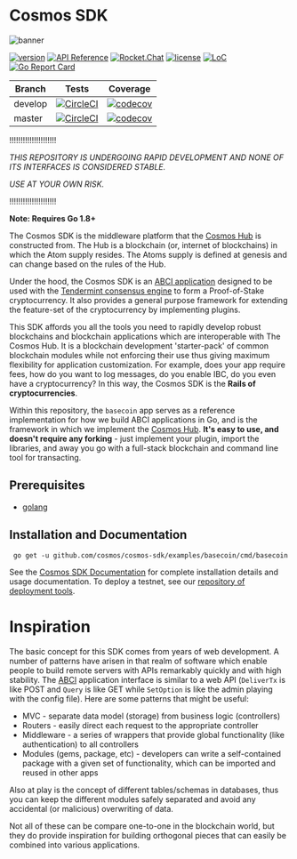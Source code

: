 # Cosmos SDK

![banner](docs/graphics/cosmos-sdk-image.png)

[![version](https://img.shields.io/github/tag/cosmos/cosmos-sdk.svg)](https://github.com/cosmos/cosmos-sdk/releases/latest)
[![API Reference](https://godoc.org/github.com/cosmos/cosmos-sdk?status.svg
)](https://godoc.org/github.com/cosmos/cosmos-sdk)
[![Rocket.Chat](https://demo.rocket.chat/images/join-chat.svg)](https://cosmos.rocket.chat/)
[![license](https://img.shields.io/github/license/cosmos/cosmos-sdk.svg)](https://github.com/cosmos/cosmos-sdk/blob/master/LICENSE)
[![LoC](https://tokei.rs/b1/github/cosmos/cosmos-sdk)](https://github.com/cosmos/cosmos-sdk)
[![Go Report Card](https://goreportcard.com/badge/github.com/cosmos/cosmos-sdk)](https://goreportcard.com/report/github.com/cosmos/cosmos-sdk)

Branch    | Tests | Coverage
----------|-------|---------
develop   | [![CircleCI](https://circleci.com/gh/cosmos/cosmos-sdk/tree/develop.svg?style=shield)](https://circleci.com/gh/cosmos/cosmos-sdk/tree/develop) | [![codecov](https://codecov.io/gh/cosmos/cosmos-sdk/branch/develop/graph/badge.svg)](https://codecov.io/gh/cosmos/cosmos-sdk)
master    | [![CircleCI](https://circleci.com/gh/cosmos/cosmos-sdk/tree/master.svg?style=shield)](https://circleci.com/gh/cosmos/cosmos-sdk/tree/master) | [![codecov](https://codecov.io/gh/cosmos/cosmos-sdk/branch/master/graph/badge.svg)](https://codecov.io/gh/cosmos/cosmos-sdk)


!!!!!!!!!!!!!!!!!!!!!

*THIS REPOSITORY IS UNDERGOING RAPID DEVELOPMENT AND NONE OF ITS INTERFACES IS CONSIDERED STABLE.*

*USE AT YOUR OWN RISK.*

!!!!!!!!!!!!!!!!!!!!!

**Note: Requires Go 1.8+**

The Cosmos SDK is the middleware platform that the [Cosmos Hub](https://cosmos.network) is constructed from. The Hub is a blockchain (or, internet of blockchains) in which the Atom supply resides. The Atoms supply is defined at genesis and can change based on the rules of the Hub.

Under the hood, the Cosmos SDK is an [ABCI application](https://github.com/tendermint/abci) designed to be used with the [Tendermint consensus engine](https://github.com/tendermint/tendermint) to form a Proof-of-Stake cryptocurrency. It also provides a general purpose framework
for extending the feature-set of the cryptocurrency by implementing plugins.

This SDK affords you all the tools you need to rapidly develop
robust blockchains and blockchain applications which are interoperable with The
Cosmos Hub. It is a blockchain development 'starter-pack' of common blockchain
modules while not enforcing their use thus giving maximum flexibility for
application customization. For example, does your app require fees, how do you
want to log messages, do you enable IBC, do you even have a cryptocurrency? In
this way, the Cosmos SDK is the **Rails of cryptocurrencies**.

Within this repository, the `basecoin` app serves as a reference implementation for how we build ABCI applications in Go, and is the framework in which we implement the [Cosmos Hub](https://cosmos.network). **It's easy to use, and doesn't require any forking** - just implement your plugin, import the libraries, and away you go with a full-stack blockchain and command line tool for transacting.

## Prerequisites

* [golang](https://golang.org/doc/install)

## Installation and Documentation

```
 go get -u github.com/cosmos/cosmos-sdk/examples/basecoin/cmd/basecoin
 ```

See the [Cosmos SDK Documentation](http://cosmos-sdk.readthedocs.io/en/latest/) for complete installation details and usage documentation. To deploy a testnet, see our [repository of deployment tools](https://github.com/tendermint/tools).


# Inspiration

The basic concept for this SDK comes from years of web development. A number of
patterns have arisen in that realm of software which enable people to build remote
servers with APIs remarkably quickly and with high stability. The
[ABCI](https://github.com/tendermint/abci) application interface is similar to
a web API (`DeliverTx` is like POST and `Query` is like GET while `SetOption` is like
the admin playing with the config file). Here are some patterns that might be
useful:

* MVC - separate data model (storage) from business logic (controllers)
* Routers - easily direct each request to the appropriate controller
* Middleware - a series of wrappers that provide global functionality (like
  authentication) to all controllers
* Modules (gems, package, etc) - developers can write a self-contained package
  with a given set of functionality, which can be imported and reused in other
  apps

Also at play is the concept of different tables/schemas in databases, thus you can
keep the different modules safely separated and avoid any accidental (or malicious)
overwriting of data.

Not all of these can be compare one-to-one in the blockchain world, but they do
provide inspiration for building orthogonal pieces that can easily be combined
into various applications.
